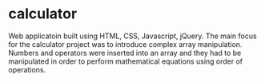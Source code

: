 # calculator
Web applicatoin built using HTML, CSS, Javascript, jQuery. The main focus for the calculator project was to introduce complex array manipulation. Numbers and operators were inserted into an array and they had to be manipulated in order to perform mathematical equations using order of operations.
